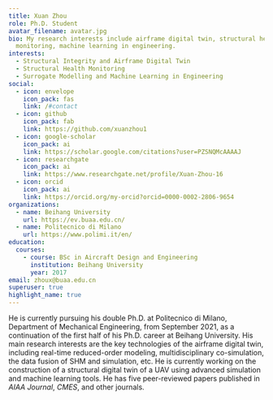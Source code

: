 ```yaml
---
title: Xuan Zhou
role: Ph.D. Student
avatar_filename: avatar.jpg
bio: My research interests include airframe digital twin, structural health
  monitoring, machine learning in engineering.
interests:
  - Structural Integrity and Airframe Digital Twin
  - Structural Health Monitoring
  - Surrogate Modelling and Machine Learning in Engineering
social:
  - icon: envelope
    icon_pack: fas
    link: /#contact
  - icon: github
    icon_pack: fab
    link: https://github.com/xuanzhou1
  - icon: google-scholar
    icon_pack: ai
    link: https://scholar.google.com/citations?user=PZSNQMcAAAAJ
  - icon: researchgate
    icon_pack: ai
    link: https://www.researchgate.net/profile/Xuan-Zhou-16
  - icon: orcid
    icon_pack: ai
    link: https://orcid.org/my-orcid?orcid=0000-0002-2806-9654
organizations:
  - name: Beihang University
    url: https://ev.buaa.edu.cn/
  - name: Politecnico di Milano
    url: https://www.polimi.it/en/
education:
  courses:
    - course: BSc in Aircraft Design and Engineering
      institution: Beihang University
      year: 2017
email: zhoux@buaa.edu.cn
superuser: true
highlight_name: true
---
```

He is currently pursuing his double Ph.D. at Politecnico di Milano, Department of Mechanical Engineering, from September 2021, as a continuation of the first half of his Ph.D. career at Beihang University. His main research interests are the key technologies of the airframe digital twin, including real-time reduced-order modeling, multidisciplinary co-simulation, the data fusion of SHM and simulation, etc. He is currently working on the construction of a structural digital twin of a UAV using advanced simulation and machine learning tools. He has five peer-reviewed papers published in *AIAA Journal*, *CMES*, and other journals.

<!-- {{< icon name="download" pack="fas" >}} Download my {{< staticref "uploads/demo_resume.pdf" "newtab" >}}resumé{{< /staticref >}}-->
